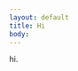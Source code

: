 ```yaml
---
layout: default
title: Hi
body:
---
```


<div class="padding-2">
  <p class="font-sans-3xl">hi.</p>
</div>
